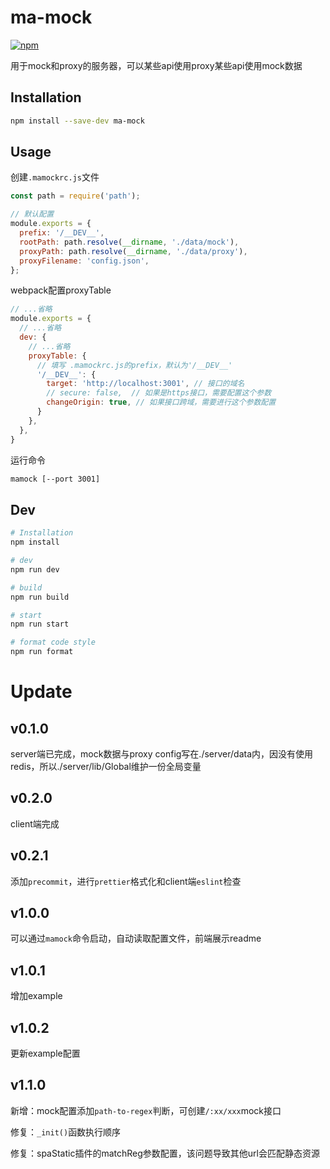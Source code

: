 # ma-mock

[![npm](https://img.shields.io/npm/dt/ma-mock.svg)](https://www.npmjs.com/package/ma-mock)

用于mock和proxy的服务器，可以某些api使用proxy某些api使用mock数据

## Installation
``` bash
npm install --save-dev ma-mock
```

## Usage

创建`.mamockrc.js`文件
``` js
const path = require('path');

// 默认配置
module.exports = {
  prefix: '/__DEV__',
  rootPath: path.resolve(__dirname, './data/mock'),
  proxyPath: path.resolve(__dirname, './data/proxy'),
  proxyFilename: 'config.json',
};
```

webpack配置proxyTable
``` js
// ...省略
module.exports = {
  // ...省略
  dev: {
    // ...省略
    proxyTable: {
      // 填写 .mamockrc.js的prefix，默认为'/__DEV__'
      '/__DEV__': {
        target: 'http://localhost:3001', // 接口的域名
        // secure: false,  // 如果是https接口，需要配置这个参数
        changeOrigin: true, // 如果接口跨域，需要进行这个参数配置
      }
    },
  },
}
```

运行命令
``` bash
mamock [--port 3001]
```

## Dev
``` bash
# Installation
npm install

# dev
npm run dev

# build
npm run build

# start
npm run start

# format code style
npm run format
```

# Update
## v0.1.0
server端已完成，mock数据与proxy config写在./server/data内，因没有使用redis，所以./server/lib/Global维护一份全局变量

## v0.2.0
client端完成

## v0.2.1
添加`precommit`，进行`prettier`格式化和client端`eslint`检查

## v1.0.0
可以通过`mamock`命令启动，自动读取配置文件，前端展示readme

## v1.0.1
增加example

## v1.0.2
更新example配置

## v1.1.0
新增：mock配置添加`path-to-regex`判断，可创建`/:xx/xxx`mock接口

修复：`_init()`函数执行顺序

修复：spaStatic插件的matchReg参数配置，该问题导致其他url会匹配静态资源
